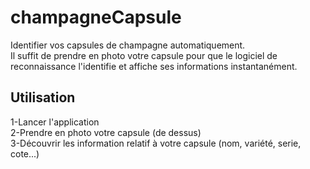 champagneCapsule
================

Identifier vos capsules de champagne automatiquement.  
Il suffit de prendre en photo votre capsule pour que le logiciel de reconnaissance l'identifie et affiche ses informations instantanément.


Utilisation
--------------------
1-Lancer l'application  
2-Prendre en photo votre capsule (de dessus)  
3-Découvrir les information relatif à votre capsule (nom, variété, serie, cote...)  
